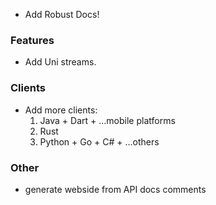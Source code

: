 - Add Robust Docs!

### Features

- Add Uni streams.

### Clients

- Add more clients:
  1. Java + Dart + ...mobile platforms
  2. Rust
  3. Python + Go + C# + ...others

### Other

- generate webside from API docs comments
